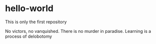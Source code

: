 # hello-world

This is only the first repository

No victors, no vanquished.
There is no murder in paradise.
Learning is a process of delobotomy
